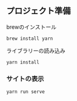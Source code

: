 ## プロジェクト準備
brewのインストール
```
brew install yarn
```

ライブラリーの読み込み
```
yarn install
```

### サイトの表示

```
yarn run serve
```

